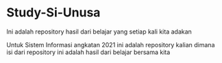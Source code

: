 # Study-Si-Unusa
Ini adalah repository hasil dari belajar yang setiap kali kita adakan

Untuk Sistem Informasi angkatan 2021 ini adalah repository kalian
dimana isi dari repository ini adalah hasil dari belajar bersama kita

